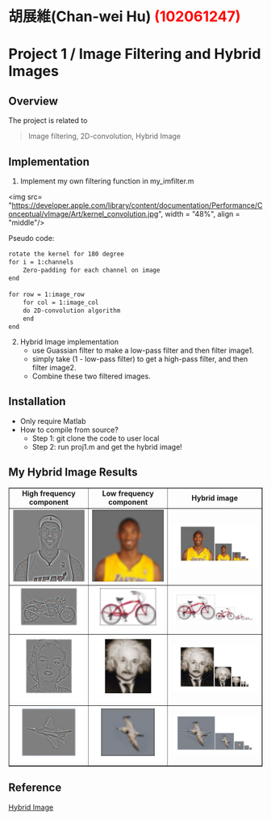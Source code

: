 # 胡展維(Chan-wei Hu) <span style="color:red">(102061247)</span>

# Project 1 / Image Filtering and Hybrid Images

## Overview
The project is related to 
> Image filtering, 2D-convolution, Hybrid Image

## Implementation
1. Implement my own filtering function in my_imfilter.m

<img src= "https://developer.apple.com/library/content/documentation/Performance/Conceptual/vImage/Art/kernel_convolution.jpg", width = "48%", align = "middle"/>

Pseudo code:
    
    rotate the kernel for 180 degree
    for i = 1:channels
        Zero-padding for each channel on image
    end
    
    for row = 1:image_row
        for col = 1:image_col
	    do 2D-convolution algorithm
        end
    end
   
2. Hybrid Image implementation
    * use Guassian filter to make a low-pass filter and then filter image1.
    * simply take (1 - low-pass filter) to get a high-pass filter, and then filter image2.
    * Combine these two filtered images.

## Installation
* Only require Matlab
* How to compile from source?
	* Step 1: git clone the code to user local
	* Step 2: run proj1.m and get the hybrid image!

## My Hybrid Image Results

<table border=1>

<tr>
<td align="center">
<b> High frequency component</b>
</td>
<td align="center">
<b> Low frequency component<b/>
</td>
<td align="center">
<b> Hybrid image<b/>
</td>
</tr>

<tr>
<td>
<img src="high_freq_lbj.jpg" width="150%"/></td>
<td>
<img src="low_freq_kobe.jpg"  width="150%"/></td>
<td>
<img src="kobe_and_lbj.jpg" width="200%"/>
</td>
</tr>

<tr>
<td>
<img src="motor.jpg" width="150%"/></td>
<td>
<img src="bicycle.jpg"  width="150%"/></td>
<td>
<img src="bicycle_and_motor.jpg" width="200%"/>
</td>
</tr>

<tr>
<td>
<img src="marilyn.jpg" width="150%"/></td>
<td>
<img src="einstein.jpg"  width="150%"/></td>
<td>
<img src="einstein_and_marilyn.jpg" width="200%"/>
</td>
</tr>

<tr>
<td>
<img src="plane.jpg" width="150%"/></td>
<td>
<img src="bird.jpg"  width="150%"/></td>
<td>
<img src="bird_and_plane.jpg" width="200%"/>
</td>
</tr>

</table>

## Reference
[Hybrid Image](http://cvcl.mit.edu/publications/OlivaTorralb_Hybrid_Siggraph06.pdf)

